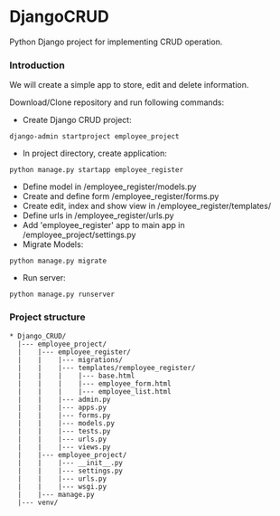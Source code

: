 # DjangoCRUD
Python Django project for implementing CRUD operation.

### Introduction

We will create a simple app to store, edit and delete information.

Download/Clone repository and run following commands:

- Create Django CRUD project:

```
django-admin startproject employee_project
```

- In project directory, create application:

```
python manage.py startapp employee_register
```

- Define model in /employee_register/models.py
- Create and define form /employee_register/forms.py
- Create edit, index and show view in /employee_register/templates/
- Define urls in /employee_register/urls.py
- Add 'employee_register' app to main app in /employee_project/settings.py
- Migrate Models:

```
python manage.py migrate
```

- Run server:

```
python manage.py runserver
```

### Project structure

```
* Django_CRUD/
  |--- employee_project/
  |    |--- employee_register/
  |    |    |--- migrations/
  |    |    |--- templates/remployee_register/
  |    |    |    |--- base.html
  |    |    |    |--- employee_form.html
  |    |    |    |--- employee_list.html
  |    |    |--- admin.py
  |    |    |--- apps.py
  |    |    |--- forms.py
  |    |    |--- models.py
  |    |    |--- tests.py
  |    |    |--- urls.py
  |    |    |--- views.py
  |    |--- employee_project/
  |    |    |--- __init__.py
  |    |    |--- settings.py
  |    |    |--- urls.py
  |    |    |--- wsgi.py
  |    |--- manage.py
  |--- venv/
```

